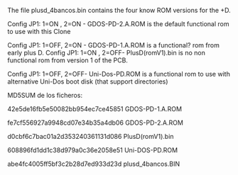 The file plusd_4bancos.bin contains the four know ROM versions for the +D.




Config JP1: 1=ON , 2=ON - GDOS-PD-2.A.ROM is the default functional rom to use with this Clone

Config JP1: 1=OFF, 2=ON - GDOS-PD-1.A.ROM is a functional? rom from early plus D.
Config JP1: 1=ON , 2=OFF- PlusD(romV1).bin is no non functional rom from version 1 of the PCB.

Config JP1: 1=OFF, 2=OFF- Uni-Dos-PD.ROM is a functional rom to use with alternative Uni-Dos boot disk (that support directories)


MD5SUM de los ficheros:

42e5de16fb5e50082bb954ec7ce45851  GDOS-PD-1.A.ROM

fe7cf556927a9948cd07e34b35a4db06  GDOS-PD-2.A.ROM

d0cbf6c7bac01a2d353240361131d086  PlusD(romV1).bin

608896fd1dd1c38d979a0c36e2058e51  Uni-DOS-PD.ROM

abe4fc4005ff5bf3c2b28d7ed933d23d  plusd_4bancos.BIN
